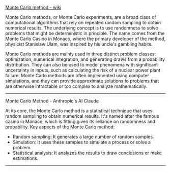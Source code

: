 [Monte Carlo method - wiki](https://en.wikipedia.org/wiki/Monte_Carlo_method)

Monte Carlo methods, or Monte Carlo experiments, are a broad class of computational algorithms that rely on repeated random sampling to obtain numerical results.
The underlying concept is to use randomness to solve problems that might be deterministic in principle. The name comes from the Monte Carlo Casino in Monaco,
where the primary developer of the method, physicist Stanislaw Ulam, was inspired by his uncle's gambling habits.

Monte Carlo methods are mainly used in three distinct problem classes: optimization, numerical integration, and generating draws from a probability distribution.
They can also be used to model phenomena with significant uncertainty in inputs, such as calculating the risk of a nuclear power plant failure. Monte Carlo methods
are often implemented using computer simulations, and they can provide approximate solutions to problems that are otherwise intractable or too complex to analyze mathematically.

- - - -

Monte Carlo Method - Anthropic's AI Claude 

At its core, the Monte Carlo method is a statistical technique that uses random sampling to obtain numerical results. It's named after the famous casino in Monaco, which is fitting given its reliance on randomness and probability.
Key aspects of the Monte Carlo method:

* Random sampling: It generates a large number of random samples.
* Simulation: It uses these samples to simulate a process or solve a problem.
* Statistical analysis: It analyzes the results to draw conclusions or make estimations.

- - - -
